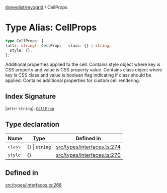 [@revolist/revogrid](README.md) / CellProps

# Type Alias: CellProps

```ts
type CellProps: {
[attr: string]: CellProp;   class: {} | string;
  style: {};
};
```

Additional properties applied to the cell.
Contains style object where key is CSS property and value is CSS property value.
Contains class object where key is CSS class and value is boolean flag indicating if class should be applied.
Contains additional properties for custom cell rendering.

## Index Signature

 \[`attr`: `string`\]: [`CellProp`](TypeAlias.CellProp.md)

## Type declaration

| Name | Type | Defined in |
| ------ | ------ | ------ |
| `class` | \{\} \| `string` | [src/types/interfaces.ts:274](https://github.com/revolist/revogrid/blob/08de4537b2052abd86ff4eb5461780401e3c4fcb/src/types/interfaces.ts#L274) |
| `style` | \{\} | [src/types/interfaces.ts:270](https://github.com/revolist/revogrid/blob/08de4537b2052abd86ff4eb5461780401e3c4fcb/src/types/interfaces.ts#L270) |

## Defined in

[src/types/interfaces.ts:268](https://github.com/revolist/revogrid/blob/08de4537b2052abd86ff4eb5461780401e3c4fcb/src/types/interfaces.ts#L268)
